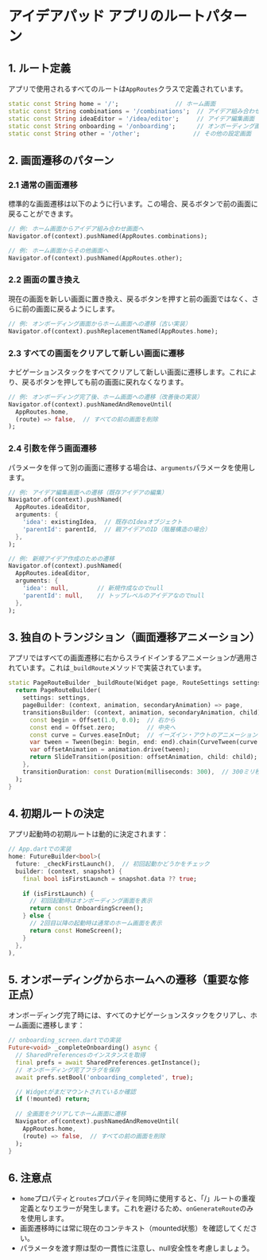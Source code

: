 # アイデアパッド アプリのルートパターン

## 1. ルート定義

アプリで使用されるすべてのルートは`AppRoutes`クラスで定義されています。

```dart
static const String home = '/';                // ホーム画面
static const String combinations = '/combinations';  // アイデア組み合わせ画面
static const String ideaEditor = '/idea/editor';     // アイデア編集画面
static const String onboarding = '/onboarding';      // オンボーディング画面
static const String other = '/other';               // その他の設定画面
```

## 2. 画面遷移のパターン

### 2.1 通常の画面遷移

標準的な画面遷移は以下のように行います。この場合、戻るボタンで前の画面に戻ることができます。

```dart
// 例: ホーム画面からアイデア組み合わせ画面へ
Navigator.of(context).pushNamed(AppRoutes.combinations);

// 例: ホーム画面からその他画面へ
Navigator.of(context).pushNamed(AppRoutes.other);
```

### 2.2 画面の置き換え

現在の画面を新しい画面に置き換え、戻るボタンを押すと前の画面ではなく、さらに前の画面に戻るようにします。

```dart
// 例: オンボーディング画面からホーム画面への遷移（古い実装）
Navigator.of(context).pushReplacementNamed(AppRoutes.home);
```

### 2.3 すべての画面をクリアして新しい画面に遷移

ナビゲーションスタックをすべてクリアして新しい画面に遷移します。これにより、戻るボタンを押しても前の画面に戻れなくなります。

```dart
// 例: オンボーディング完了後、ホーム画面への遷移（改善後の実装）
Navigator.of(context).pushNamedAndRemoveUntil(
  AppRoutes.home,
  (route) => false,  // すべての前の画面を削除
);
```

### 2.4 引数を伴う画面遷移

パラメータを伴って別の画面に遷移する場合は、`arguments`パラメータを使用します。

```dart
// 例: アイデア編集画面への遷移（既存アイデアの編集）
Navigator.of(context).pushNamed(
  AppRoutes.ideaEditor,
  arguments: {
    'idea': existingIdea,  // 既存のIdeaオブジェクト
    'parentId': parentId,  // 親アイデアのID（階層構造の場合）
  },
);

// 例: 新規アイデア作成のための遷移
Navigator.of(context).pushNamed(
  AppRoutes.ideaEditor,
  arguments: {
    'idea': null,        // 新規作成なのでnull
    'parentId': null,    // トップレベルのアイデアなのでnull
  },
);
```

## 3. 独自のトランジション（画面遷移アニメーション）

アプリではすべての画面遷移に右からスライドインするアニメーションが適用されています。これは`_buildRoute`メソッドで実装されています。

```dart
static PageRouteBuilder _buildRoute(Widget page, RouteSettings settings) {
  return PageRouteBuilder(
    settings: settings,
    pageBuilder: (context, animation, secondaryAnimation) => page,
    transitionsBuilder: (context, animation, secondaryAnimation, child) {
      const begin = Offset(1.0, 0.0);  // 右から
      const end = Offset.zero;         // 中央へ
      const curve = Curves.easeInOut;  // イーズイン・アウトのアニメーション
      var tween = Tween(begin: begin, end: end).chain(CurveTween(curve: curve));
      var offsetAnimation = animation.drive(tween);
      return SlideTransition(position: offsetAnimation, child: child);
    },
    transitionDuration: const Duration(milliseconds: 300),  // 300ミリ秒かけて遷移
  );
}
```

## 4. 初期ルートの決定

アプリ起動時の初期ルートは動的に決定されます：

```dart
// App.dartでの実装
home: FutureBuilder<bool>(
  future: _checkFirstLaunch(),  // 初回起動かどうかをチェック
  builder: (context, snapshot) {
    final bool isFirstLaunch = snapshot.data ?? true;
    
    if (isFirstLaunch) {
      // 初回起動時はオンボーディング画面を表示
      return const OnboardingScreen();
    } else {
      // 2回目以降の起動時は通常のホーム画面を表示
      return const HomeScreen();
    }
  },
),
```

## 5. オンボーディングからホームへの遷移（重要な修正点）

オンボーディング完了時には、すべてのナビゲーションスタックをクリアし、ホーム画面に遷移します：

```dart
// onboarding_screen.dartでの実装
Future<void> _completeOnboarding() async {
  // SharedPreferencesのインスタンスを取得
  final prefs = await SharedPreferences.getInstance();
  // オンボーディング完了フラグを保存
  await prefs.setBool('onboarding_completed', true);

  // Widgetがまだマウントされているか確認
  if (!mounted) return;
  
  // 全画面をクリアしてホーム画面に遷移
  Navigator.of(context).pushNamedAndRemoveUntil(
    AppRoutes.home,
    (route) => false,  // すべての前の画面を削除
  );
}
```

## 6. 注意点

- `home`プロパティと`routes`プロパティを同時に使用すると、「/」ルートの重複定義となりエラーが発生します。これを避けるため、`onGenerateRoute`のみを使用します。
- 画面遷移時には常に現在のコンテキスト（mounted状態）を確認してください。
- パラメータを渡す際は型の一貫性に注意し、null安全性を考慮しましょう。 